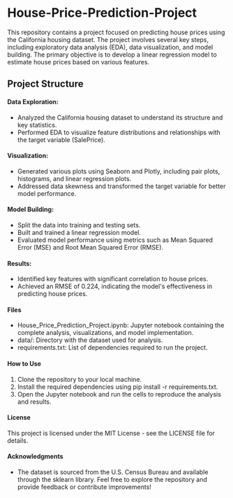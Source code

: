 # House-Price-Prediction-Project
This repository contains a project focused on predicting house prices using the California housing dataset. The project involves several key steps, including exploratory data analysis (EDA), data visualization, and model building. The primary objective is to develop a linear regression model to estimate house prices based on various features.

## Project Structure
#### Data Exploration:
- Analyzed the California housing dataset to understand its structure and key statistics.
- Performed EDA to visualize feature distributions and relationships with the target variable (SalePrice).
#### Visualization:
- Generated various plots using Seaborn and Plotly, including pair plots, histograms, and linear regression plots.
- Addressed data skewness and transformed the target variable for better model performance.
#### Model Building:
- Split the data into training and testing sets.
- Built and trained a linear regression model.
- Evaluated model performance using metrics such as Mean Squared Error (MSE) and Root Mean Squared Error (RMSE).
#### Results:
- Identified key features with significant correlation to house prices.
- Achieved an RMSE of 0.224, indicating the model's effectiveness in predicting house prices.
#### Files
- House_Price_Prediction_Project.ipynb: Jupyter notebook containing the complete analysis, visualizations, and model implementation.
- data/: Directory with the dataset used for analysis.
- requirements.txt: List of dependencies required to run the project.
#### How to Use
1. Clone the repository to your local machine.
2. Install the required dependencies using pip install -r requirements.txt.
3. Open the Jupyter notebook and run the cells to reproduce the analysis and results.
#### License
This project is licensed under the MIT License - see the LICENSE file for details.
#### Acknowledgments
- The dataset is sourced from the U.S. Census Bureau and available through the sklearn library.
Feel free to explore the repository and provide feedback or contribute improvements!

